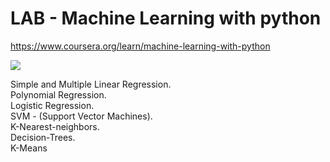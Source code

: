 # LAB - Machine Learning with python     

https://www.coursera.org/learn/machine-learning-with-python    

<img src="https://images.youracclaim.com/size/340x340/images/76326afb-199d-4250-a74f-01bc86dda118/Cognitive%2BClass%2B-%2BData%2BVisual%2Bw%2BPython.png">

Simple and Multiple Linear Regression.   
Polynomial Regression.    
Logistic Regression.    
SVM - (Support Vector Machines).   
K-Nearest-neighbors.     
Decision-Trees.   
K-Means   
